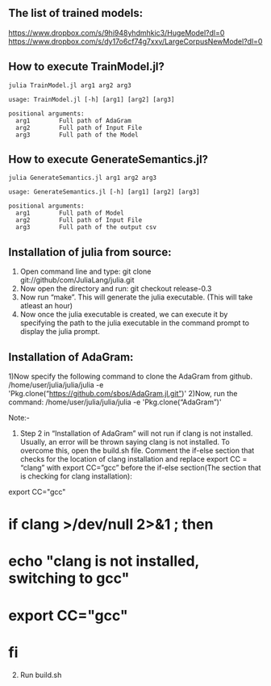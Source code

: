 The list of trained models:
----------

https://www.dropbox.com/s/9hi948yhdmhkic3/HugeModel?dl=0
https://www.dropbox.com/s/dy17o6cf74g7xxv/LargeCorpusNewModel?dl=0

How to execute TrainModel.jl?
----

```
julia TrainModel.jl arg1 arg2 arg3

usage: TrainModel.jl [-h] [arg1] [arg2] [arg3]

positional arguments:
  arg1        Full path of AdaGram
  arg2        Full path of Input File
  arg3        Full path of the Model
```

How to execute GenerateSemantics.jl?
-----

```
julia GenerateSemantics.jl arg1 arg2 arg3

usage: GenerateSemantics.jl [-h] [arg1] [arg2] [arg3]

positional arguments:
  arg1        Full path of Model
  arg2        Full path of Input File
  arg3        Full path of the output csv
```

Installation of julia from source:
--------

1) Open command line and type: git clone git://github/com/JuliaLang/julia.git
2) Now open the directory and run: git checkout release-0.3
3) Now run “make”. This will generate the julia executable. (This will take atleast an hour)
4) Now once the julia executable is created, we can execute it by specifying the path to the julia executable in the command prompt to display the julia prompt.

Installation of AdaGram:
--------

1)Now specify the following command to clone the AdaGram from github.
/home/user/julia/julia/julia -e 'Pkg.clone(“https://github.com/sbos/AdaGram.jl.git”)'
2)Now, run the command:
/home/user/julia/julia/julia -e 'Pkg.clone(“AdaGram”)'

Note:- 
1) Step 2 in “Installation of AdaGram” will not run if clang is not installed. Usually, an error will be thrown saying clang is not installed. To overcome this, open the build.sh file. Comment the if-else section  that checks for the location of clang installation and replace export CC = “clang” with export CC=”gcc” before the if-else section(The section that is checking for clang installation):


export CC="gcc"
  
#  if clang >/dev/null 2>&1 ; then
# 	 echo "clang is not installed, switching to gcc"
#       export CC="gcc"
#  fi

2) Run build.sh
